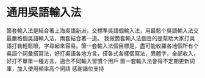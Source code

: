 # 通用吳語輸入法
箇套輸入法是結合著上海吳語新派，交標準吳語個輸入法，用最鬆个吳語輸入法交最嚴格個吳語輸入法，兩套結合著一道。
我做箇套輸入法個目的是幫助大家打吳語打勒輕鬆眼，字尋起來容易。箇一套輸入法個目標是，盡可能收羅各地個所有个吳語个詞彙搭寫法，好打吳語各地方言，搭各式各樣個寫法，異體字，全部收入，好打不單單一種方言，適合不同輸入習慣个用戶
箇一套輸入法會得不定期更新詞庫，加入使用頻率高个詞語
感謝諸位支持
